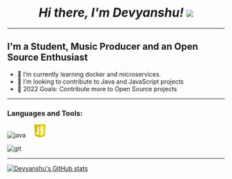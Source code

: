 <h1 align="center"><em>Hi there, I'm Devyanshu! </em><img src="https://user-images.githubusercontent.com/73777108/150582164-1a082835-3bad-4a81-b3c7-dad6e90c6e19.gif" width="50"></h1>

---

## I'm a Student, Music Producer and an Open Source Enthusiast

- 🌱 I’m currently learning docker and microservices.
- 👯 I’m looking to contribute to Java and JavaScript projects
- 🥅 2022 Goals: Contribute more to Open Source projects

---

### Languages and Tools:

<img src="https://qph.fs.quoracdn.net/main-qimg-48b7a3d8958565e7aa3ad4dbf2312770.webp" alt="java" height="30"> &nbsp; &nbsp;
<img src="https://github.com/devyloper/devyloper/blob/main/pngwing.com.png" alt="java" height="30"> &nbsp; &nbsp;

<img src="https://upload.wikimedia.org/wikipedia/commons/thumb/e/e0/Git-logo.svg/1280px-Git-logo.svg.png" alt="git" height="25">&nbsp; &nbsp;

---


[![Devyanshu's GitHub stats](https://github-readme-stats.vercel.app/api?username=devyloper&theme=dark&hide=stars)](https://github.com/devyloper/github-readme-stats)

